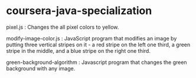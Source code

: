 # coursera-java-specialization

pixel.js : Changes the all pixel colors to yellow.


modify-image-color.js : JavaScript program that modifies an image by putting three vertical stripes on it - a red stripe on the left one third, a green stripe in the middle, and a blue stripe on the right one third.


green-background-algorithm : Javascript program that changes the green background with any image.
